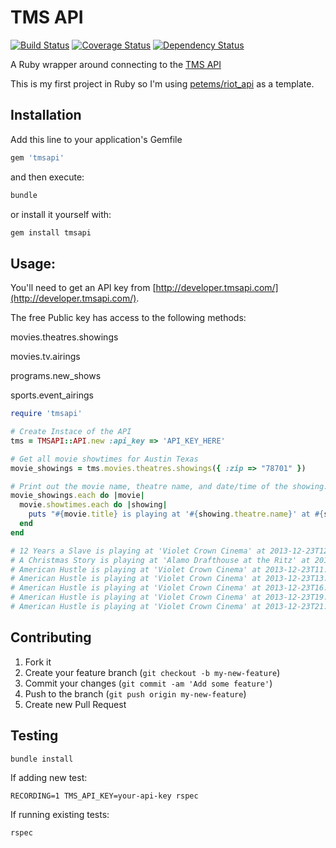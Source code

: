 # TMS API

[![Build Status](https://travis-ci.org/JDiPierro/tmsapi.png?branch=master)](https://travis-ci.org/JDiPierro/tmsapi)
[![Coverage Status](https://coveralls.io/repos/JDiPierro/tmsapi/badge.png?branch=master)](https://coveralls.io/r/JDiPierro/tmsapi?branch=master)
[![Dependency Status](https://gemnasium.com/JDiPierro/tmsapi.png)](https://gemnasium.com/JDiPierro/tmsapi)

A Ruby wrapper around connecting to the [TMS API](https://developer.tmsapi.com)

This is my first project in Ruby so I'm using [petems/riot_api](https://github.com/petems/riot_api/) as a template.

## Installation

Add this line to your application's Gemfile

```ruby
gem 'tmsapi'
```

and then execute:

```ruby
bundle
```

or install it yourself with:

```ruby
gem install tmsapi
```

## Usage:

You'll need to get an API key from [http://developer.tmsapi.com/](http://developer.tmsapi.com/).

The free Public key has access to the following methods:

movies.theatres.showings

movies.tv.airings

programs.new_shows

sports.event_airings


```ruby
require 'tmsapi'

# Create Instace of the API
tms = TMSAPI::API.new :api_key => 'API_KEY_HERE'

# Get all movie showtimes for Austin Texas
movie_showings = tms.movies.theatres.showings({ :zip => "78701" })

# Print out the movie name, theatre name, and date/time of the showing.
movie_showings.each do |movie|
  movie.showtimes.each do |showing|
    puts "#{movie.title} is playing at '#{showing.theatre.name}' at #{showing.date_time}."
  end
end

# 12 Years a Slave is playing at 'Violet Crown Cinema' at 2013-12-23T12:45.
# A Christmas Story is playing at 'Alamo Drafthouse at the Ritz' at 2013-12-23T16:00.
# American Hustle is playing at 'Violet Crown Cinema' at 2013-12-23T11:00.
# American Hustle is playing at 'Violet Crown Cinema' at 2013-12-23T13:40.
# American Hustle is playing at 'Violet Crown Cinema' at 2013-12-23T16:20.
# American Hustle is playing at 'Violet Crown Cinema' at 2013-12-23T19:00.
# American Hustle is playing at 'Violet Crown Cinema' at 2013-12-23T21:40.
```

## Contributing

1. Fork it
2. Create your feature branch (`git checkout -b my-new-feature`)
3. Commit your changes (`git commit -am 'Add some feature'`)
4. Push to the branch (`git push origin my-new-feature`)
5. Create new Pull Request

## Testing

```shell
bundle install
```

If adding new test:

```shell
RECORDING=1 TMS_API_KEY=your-api-key rspec
```

If running existing tests:

```shell
rspec
```
